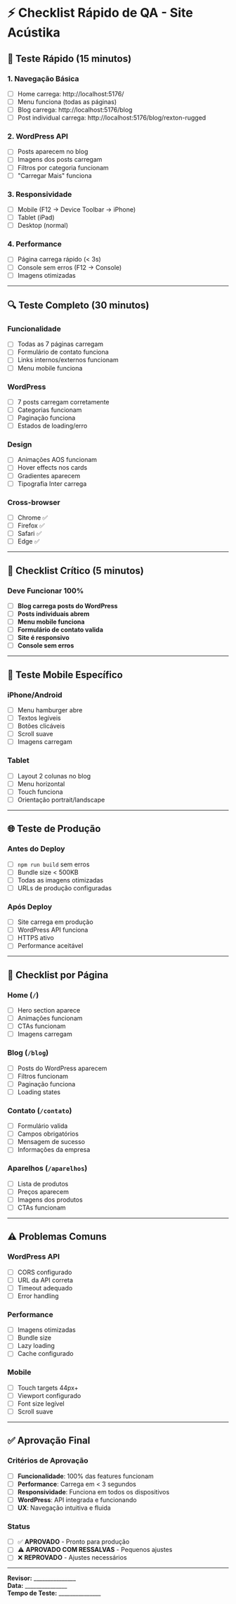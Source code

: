 # ⚡ Checklist Rápido de QA - Site Acústika

## 🚀 **Teste Rápido (15 minutos)**

### **1. Navegação Básica**
- [ ] Home carrega: http://localhost:5176/
- [ ] Menu funciona (todas as páginas)
- [ ] Blog carrega: http://localhost:5176/blog
- [ ] Post individual carrega: http://localhost:5176/blog/rexton-rugged

### **2. WordPress API**
- [ ] Posts aparecem no blog
- [ ] Imagens dos posts carregam
- [ ] Filtros por categoria funcionam
- [ ] "Carregar Mais" funciona

### **3. Responsividade**
- [ ] Mobile (F12 → Device Toolbar → iPhone)
- [ ] Tablet (iPad)
- [ ] Desktop (normal)

### **4. Performance**
- [ ] Página carrega rápido (< 3s)
- [ ] Console sem erros (F12 → Console)
- [ ] Imagens otimizadas

---

## 🔍 **Teste Completo (30 minutos)**

### **Funcionalidade**
- [ ] Todas as 7 páginas carregam
- [ ] Formulário de contato funciona
- [ ] Links internos/externos funcionam
- [ ] Menu mobile funciona

### **WordPress**
- [ ] 7 posts carregam corretamente
- [ ] Categorias funcionam
- [ ] Paginação funciona
- [ ] Estados de loading/erro

### **Design**
- [ ] Animações AOS funcionam
- [ ] Hover effects nos cards
- [ ] Gradientes aparecem
- [ ] Tipografia Inter carrega

### **Cross-browser**
- [ ] Chrome ✅
- [ ] Firefox ✅
- [ ] Safari ✅
- [ ] Edge ✅

---

## 🚨 **Checklist Crítico (5 minutos)**

### **Deve Funcionar 100%**
- [ ] **Blog carrega posts do WordPress**
- [ ] **Posts individuais abrem**
- [ ] **Menu mobile funciona**
- [ ] **Formulário de contato valida**
- [ ] **Site é responsivo**
- [ ] **Console sem erros**

---

## 📱 **Teste Mobile Específico**

### **iPhone/Android**
- [ ] Menu hamburger abre
- [ ] Textos legíveis
- [ ] Botões clicáveis
- [ ] Scroll suave
- [ ] Imagens carregam

### **Tablet**
- [ ] Layout 2 colunas no blog
- [ ] Menu horizontal
- [ ] Touch funciona
- [ ] Orientação portrait/landscape

---

## 🌐 **Teste de Produção**

### **Antes do Deploy**
- [ ] `npm run build` sem erros
- [ ] Bundle size < 500KB
- [ ] Todas as imagens otimizadas
- [ ] URLs de produção configuradas

### **Após Deploy**
- [ ] Site carrega em produção
- [ ] WordPress API funciona
- [ ] HTTPS ativo
- [ ] Performance aceitável

---

## 🎯 **Checklist por Página**

### **Home** (`/`)
- [ ] Hero section aparece
- [ ] Animações funcionam
- [ ] CTAs funcionam
- [ ] Imagens carregam

### **Blog** (`/blog`)
- [ ] Posts do WordPress aparecem
- [ ] Filtros funcionam
- [ ] Paginação funciona
- [ ] Loading states

### **Contato** (`/contato`)
- [ ] Formulário valida
- [ ] Campos obrigatórios
- [ ] Mensagem de sucesso
- [ ] Informações da empresa

### **Aparelhos** (`/aparelhos`)
- [ ] Lista de produtos
- [ ] Preços aparecem
- [ ] Imagens dos produtos
- [ ] CTAs funcionam

---

## ⚠️ **Problemas Comuns**

### **WordPress API**
- [ ] CORS configurado
- [ ] URL da API correta
- [ ] Timeout adequado
- [ ] Error handling

### **Performance**
- [ ] Imagens otimizadas
- [ ] Bundle size
- [ ] Lazy loading
- [ ] Cache configurado

### **Mobile**
- [ ] Touch targets 44px+
- [ ] Viewport configurado
- [ ] Font size legível
- [ ] Scroll suave

---

## ✅ **Aprovação Final**

### **Critérios de Aprovação**
- [ ] **Funcionalidade**: 100% das features funcionam
- [ ] **Performance**: Carrega em < 3 segundos
- [ ] **Responsividade**: Funciona em todos os dispositivos
- [ ] **WordPress**: API integrada e funcionando
- [ ] **UX**: Navegação intuitiva e fluida

### **Status**
- [ ] ✅ **APROVADO** - Pronto para produção
- [ ] ⚠️ **APROVADO COM RESSALVAS** - Pequenos ajustes
- [ ] ❌ **REPROVADO** - Ajustes necessários

---

**Revisor:** _______________  
**Data:** _______________  
**Tempo de Teste:** _______________
